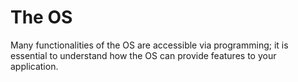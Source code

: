 # The OS

Many functionalities of the OS are accessible via programming; it is essential to understand how the OS can provide features to your application.
